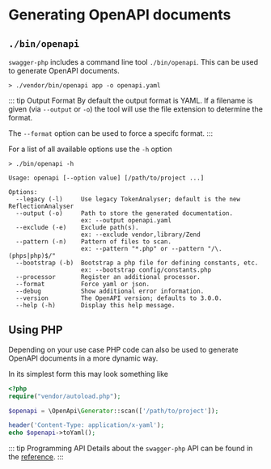 # Generating OpenAPI documents

## `./bin/openapi`

`swagger-php` includes a command line tool `./bin/openapi`. This can be used to generate OpenAPI documents.

```shell
> ./vendor/bin/openapi app -o openapi.yaml
```

::: tip Output Format
By default the output format is YAML. If a filename is given (via `--output` or `-o`) 
the tool will use the file extension to determine the format.

The `--format` option can be used to force a specifc format.
:::

For a list of all available options use the `-h` option 

```shell
> ./bin/openapi -h

Usage: openapi [--option value] [/path/to/project ...]

Options:
  --legacy (-l)     Use legacy TokenAnalyser; default is the new ReflectionAnalyser
  --output (-o)     Path to store the generated documentation.
                    ex: --output openapi.yaml
  --exclude (-e)    Exclude path(s).
                    ex: --exclude vendor,library/Zend
  --pattern (-n)    Pattern of files to scan.
                    ex: --pattern "*.php" or --pattern "/\.(phps|php)$/"
  --bootstrap (-b)  Bootstrap a php file for defining constants, etc.
                    ex: --bootstrap config/constants.php
  --processor       Register an additional processor.
  --format          Force yaml or json.
  --debug           Show additional error information.
  --version         The OpenAPI version; defaults to 3.0.0.
  --help (-h)       Display this help message.
```

## Using PHP

Depending on your use case PHP code can also be used to generate OpenAPI documents in a more dynamic way.

In its simplest form this may look something like

```php
<?php
require("vendor/autoload.php");

$openapi = \OpenApi\Generator::scan(['/path/to/project']);

header('Content-Type: application/x-yaml');
echo $openapi->toYaml();
```

::: tip Programming API
Details about the `swagger-php` API can be found in the [reference](../reference/index.md).
:::
